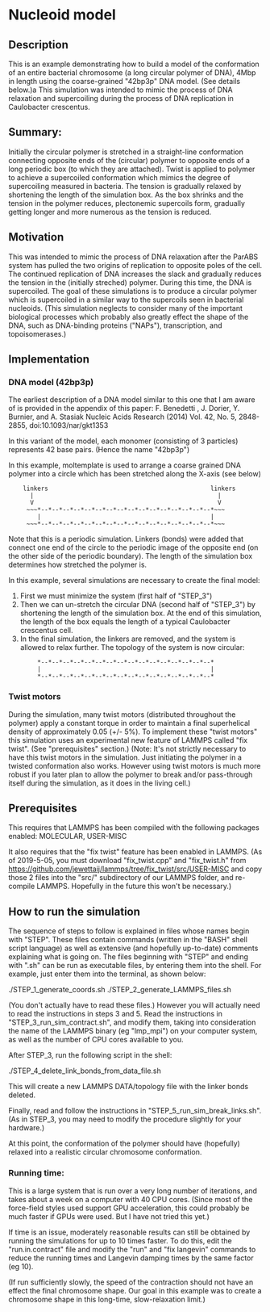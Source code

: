 Nucleoid model
=========

## Description

This is an example demonstrating how to build a model of the conformation of
an entire bacterial chromosome (a long circular polymer of DNA), 4Mbp in length
using the coarse-grained "42bp3p" DNA model.  (See details below.)a
This simulation was intended to mimic the process of DNA relaxation and
supercoiling during the process of DNA replication in Caulobacter crescentus.

## Summary:

Initially the circular polymer is stretched in a straight-line conformation
connecting opposite ends of the (circular) polymer to opposite ends of a
long periodic box (to which they are attached).
Twist is applied to polymer to achieve a supercoiled
conformation which mimics the degree of supercoiling measured in bacteria.
The tension is gradually relaxed by shortening the length of the simulation box.
As the box shrinks and the tension in the polymer reduces, plectonemic
supercoils form, gradually getting longer and more numerous as the tension
is reduced.

## Motivation

This was intended to mimic the process of DNA relaxation after the ParABS
system has pulled the two origins of replication to opposite poles of the cell.
The continued replication of DNA increases the slack and gradually reduces
the tension in the (initially streched) polymer.  During this time, the
DNA is supercoiled.  The goal of these simulations is to produce a circular
polymer which is supercoiled in a similar way to the supercoils seen in
bacterial nucleoids. (This simulation neglects to consider many of the important
biological processes which probably also greatly effect the shape of the DNA,
such as DNA-binding proteins ("NAPs"), transcription, and topoisomerases.)

## Implementation

### DNA model (42bp3p)

The earliest description of a DNA model similar to this one that I am aware of
is provided in the appendix of this paper:
F. Benedetti , J. Dorier, Y. Burnier, and A. Stasiak
Nucleic Acids Research (2014) Vol. 42, No. 5, 2848-2855, doi:10.1093/nar/gkt1353

In this variant of the model, each monomer (consisting of 3 particles)
represents 42 base pairs.  (Hence the name "42bp3p")

In this example, moltemplate is used to arrange a coarse grained DNA polymer
into a circle which has been stretched along the X-axis (see below)

```    
    linkers                                             linkers
      |                                                   |
      V                                                   V
     ~~~*--*--*--*--*--*--*--*--*--*--*--*--*--*--*--*--*~~~
        |                                               |
     ~~~*--*--*--*--*--*--*--*--*--*--*--*--*--*--*--*--*~~~
```
Note that this is a periodic simulation.
Linkers (bonds) were added that connect one end of the circle to the
periodic image of the opposite end (on the other side of the periodic boundary).
The length of the simulation box determines how stretched the polymer is.

In this example, several simulations are necessary to create the final model:

1) First we must minimize the system (first half of "STEP_3")
2) Then we can un-stretch the circular DNA (second half of "STEP_3")
by shortening the length of the simulation box.  At the end of this
simulation, the length of the box equals the length of a typical
Caulobacter crescentus cell.
3) In the final simulation, the linkers are removed, and the system is
allowed to relax further.  The topology of the system is now circular:

```    
        *--*--*--*--*--*--*--*--*--*--*--*--*--*--*--*--*
        |                                               |
        *--*--*--*--*--*--*--*--*--*--*--*--*--*--*--*--*
```

### Twist motors

During the simulation, many twist motors (distributed throughout the polymer)
apply a constant torque in order to maintain a
final superhelical density of approximately 0.05 (+/- 5%).
To implement these "twist motors" this simulation uses an experimental
new feature of LAMMPS called "fix twist".  (See "prerequisites" section.)
(Note: It's not strictly necessary to have this twist motors in the simulation.
 Just initiating the polymer in a twisted conformation also works.
 However using twist motors is much more robust if you later plan to allow the
 polymer to break and/or pass-through itself during the simulation,
 as it does in the living cell.)

## Prerequisites

This requires that LAMMPS has been compiled with the following packages enabled:
   MOLECULAR, USER-MISC

It also requires that the "fix twist" feature has been enabled in LAMMPS.
(As of 2019-5-05, you must download "fix_twist.cpp" and "fix_twist.h" from
 https://github.com/jewettaij/lammps/tree/fix_twist/src/USER-MISC
 and copy those 2 files into the "src/" subdirectory of our LAMMPS folder,
 and re-compile LAMMPS.  Hopefully in the future this won't be necessary.)


## How to run the simulation

The sequence of steps to follow is explained in files whose names begin with
"STEP".  These files contain commands (written in the "BASH" shell script
language) as well as extensive (and hopefully up-to-date) comments explaining
what is going on.  The files beginning with "STEP" and ending with ".sh" can
be run as executable files, by entering them into the shell.  For example,
just enter them into the terminal, as shown below:

   ./STEP_1_generate_coords.sh
   ./STEP_2_generate_LAMMPS_files.sh

(You don't actually have to read these files.)
However you will actually need to read the instructions in steps 3 and 5.
Read the instructions in "STEP_3_run_sim_contract.sh", and modify them,
taking into consideration the name of the LAMMPS binary (eg "lmp_mpi")
on your computer system, as well as the number of CPU cores available to you.

After STEP_3, run the following script in the shell:

   ./STEP_4_delete_link_bonds_from_data_file.sh

This will create a new LAMMPS DATA/topology file with the linker bonds deleted.

Finally, read and follow the instructions in "STEP_5_run_sim_break_links.sh".
(As in STEP_3, you may need to modify the procedure slightly for your hardware.)

At this point, the conformation of the polymer should have (hopefully)
relaxed into a realistic circular chromosome conformation.

### Running time:

This is a large system that is run over a very long number of iterations,
and takes about a week on a computer with 40 CPU cores.
(Since most of the force-field styles used support GPU acceleration, this could
 probably be much faster if GPUs were used.  But I have not tried this yet.)

If time is an issue, moderately reasonable results can still be obtained by
running the simulations for up to 10 times faster.  To do this, edit the
"run.in.contract" file and modify the "run" and "fix langevin" commands to
reduce the running times and Langevin damping times by the same factor (eg 10).

(If run sufficiently slowly, the speed of the contraction should not have
an effect the final chromosome shape.  Our goal in this example was to
create a chromosome shape in this long-time, slow-relaxation limit.)